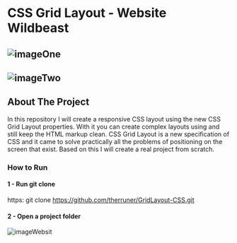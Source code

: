 # CSS Grid Layout - Website Wildbeast



## ![imageOne](https://github.com/therruner/CSS-Grid-Layout/blob/master/PhotoOne.png)

## ![imageTwo](https://github.com/therruner/CSS-Grid-Layout/blob/master/PhotoTwo.png)

## About The Project

In this repository I will create a responsive CSS layout using the new CSS Grid Layout properties. With it you can create complex layouts using and still keep the HTML markup clean.
CSS Grid Layout is a new specification of CSS and it came to solve practically all the problems of positioning on the screen that exist. Based on this I will create a real project from scratch.

### How to Run

#### 1 - Run git clone

https: git clone https://github.com/therruner/GridLayout-CSS.git

#### 2 - Open a project folder

![imageWebsit](https://github.com/therruner/GridLayout-CSS/blob/master/tenor.gif)
